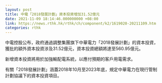 ```yaml
---
layout: post
title: 中電「2018發展計劃」資本投資增加31.52億元
date: 2021-11-09 18:14:46.000000000 +08:00
link: https://news.rthk.hk/rthk/ch/component/k2/1619020-20211109.htm
categories: rthk
---
```


中電控股公布，政府通過調整集團旗下中華電力「2018發展計劃」的資本投資，獲批的額外資本投資涉及31.52億元，資本投資總額將達至560.95億元。

新增資本投資將用於加強輸配電系統，以應付預期的客戶用電需求。

有關「2018發展計劃」涵蓋2018年10月至2023年底，規定中華電力在現行管制計劃協議下的資本投資項目。
